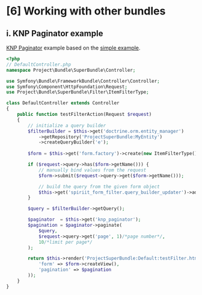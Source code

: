 [6] Working with other bundles
==============================

i. KNP Paginator example
-----------------

[KNP Paginator](https://github.com/KnpLabs/KnpPaginatorBundle) example based on the [simple example](working-with-the-bundle.md#i-simple-example).

```php
<?php
// DefaultController.php
namespace Project\Bundle\SuperBundle\Controller;

use Symfony\Bundle\FrameworkBundle\Controller\Controller;
use Symfony\Component\HttpFoundation\Request;
use Project\Bundle\SuperBundle\Filter\ItemFilterType;

class DefaultController extends Controller
{
    public function testFilterAction(Request $request)
    {
        // initialize a query builder
        $filterBuilder = $this->get('doctrine.orm.entity_manager')
            ->getRepository('ProjectSuperBundle:MyEntity')
            ->createQueryBuilder('e');
    
        $form = $this->get('form.factory')->create(new ItemFilterType());

        if ($request->query->has($form->getName())) {
            // manually bind values from the request
            $form->submit($request->query->get($form->getName()));

            // build the query from the given form object
            $this->get('spiriit_form_filter.query_builder_updater')->addFilterConditions($form, $filterBuilder);
        }

        $query = $filterBuilder->getQuery();

        $paginator  = $this->get('knp_paginator');
        $pagination = $paginator->paginate(
            $query,
            $request->query->get('page', 1)/*page number*/,
            10/*limit per page*/
        );

        return $this->render('ProjectSuperBundle:Default:testFilter.html.twig', array(
            'form' => $form->createView(),
            'pagination' => $pagination
        ));
    }
}
```
